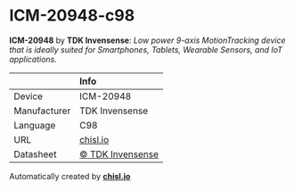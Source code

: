 # ICM-20948-c98

**ICM-20948** by **TDK Invensense**: *Low power 9-axis MotionTracking device that is ideally suited for Smartphones, Tablets, Wearable Sensors, and IoT applications.*

|              | Info                         |
|:-------------|:-----------------------------|
| Device       | ICM-20948                        |
| Manufacturer | TDK Invensense |
| Language     | C98 |
| URL          | [chisl.io](https://chisl.io/v/ICM-20948?t=c&r=98) |
| Datasheet    | [&copy; TDK Invensense](https://www.invensense.com/wp-content/uploads/2016/06/DS-000189-ICM-20948-v1.3.pdf) |

Automatically created by **[chisl.io](https://chisl.io)**

